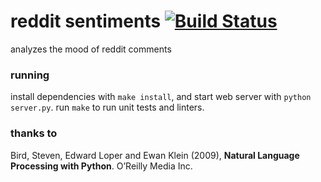 reddit sentiments [![Build Status](https://travis-ci.org/minond/reddit-sentiment.svg?branch=master)](https://travis-ci.org/minond/reddit-sentiment)
=================

analyzes the mood of reddit comments

### running
install dependencies with `make install`, and start web server with
`python server.py`. run `make` to run unit tests and linters.


### thanks to
Bird, Steven, Edward Loper and Ewan Klein (2009), **Natural Language Processing
with Python**. O’Reilly Media Inc.
